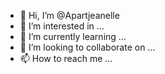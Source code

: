 - 👋 Hi, I’m @Apartjeanelle
- 👀 I’m interested in ...
- 🌱 I’m currently learning ...
- 💞️ I’m looking to collaborate on ...
- 📫 How to reach me ...

<!---
Apartjeanelle/Apartjeanelle is a ✨ special ✨ repository because its `README.md` (this file) appears on your GitHub profile.
You can click the Preview link to take a look at your changes.
--->
